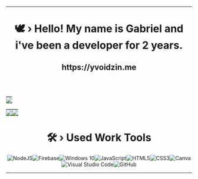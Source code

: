<div align="center">

------------------------------------------------------------------

 <h1 align="center">🕊️ › Hello! My name is Gabriel and i've been a developer for 2 years.</h1>
   <h2 align="center">https://yvoidzin.me</h2>
 <br><br>
    <table>
      <td style="padding: 0; width=50%">
       <img src="https://discord.c99.nl/widget/theme-4/683728874390945823.png" />
      </td>
 </table>
    <table>
      <td style="padding: 0; width=50%">
       <img src="https://github-readme-stats.vercel.app/api/?username=yVoidzin&show_icons=true&bg_color=24273a&text_color=cad3f5&icon_color=c6a0f6&title_color=8bd5ca&count_private=true&hide_border=true&hide_title=true" />
      </td>
      <td style="padding: 0; width=50%">
        <img src="https://github-readme-stats.vercel.app/api/top-langs/?username=yVoidzin&show_icons=true&bg_color=24273a&text_color=cad3f5&icon_color=c6a0f6&title_color=8bd5ca&count_private=true&hide_border=true&hide_title=true" />
      </td>
     </tr>
 </table>
  <h1 align="center">🛠️ › Used Work Tools</h1>
  <img alt="NodeJS" src="https://img.shields.io/badge/node.js-%2343853D.svg?style=for-the-badge&logo=node-dot-js&logoColor=white"/><img alt="Firebase" src="https://img.shields.io/badge/firebase-%23039BE5.svg?style=for-the-badge&logo=firebase"/><img alt="Windows 10" src="https://img.shields.io/badge/Windows-0078D6?style=for-the-badge&logo=windows&logoColor=white" /><img alt="JavaScript" src="https://img.shields.io/badge/javascript-%23323330.svg?style=for-the-badge&logo=javascript&logoColor=%23F7DF1E"/><img alt="HTML5" src="https://img.shields.io/badge/html5-%23E34F26.svg?style=for-the-badge&logo=html5&logoColor=white"/><img alt="CSS3" src="https://img.shields.io/badge/css3-%231572B6.svg?style=for-the-badge&logo=css3&logoColor=white"/><img alt="Canva" src="https://img.shields.io/badge/Canva-%2300C4CC.svg?style=for-the-badge&logo=Canva&logoColor=white"/><img alt="Visual Studio Code" src="https://img.shields.io/badge/VisualStudioCode-0078d7.svg?style=for-the-badge&logo=visual-studio-code&logoColor=white"/><img alt="GitHub" src="https://img.shields.io/badge/github-%23121011.svg?style=for-the-badge&logo=github&logoColor=white"/>
  
  ------------------------------------------------------------------
  
</div>
